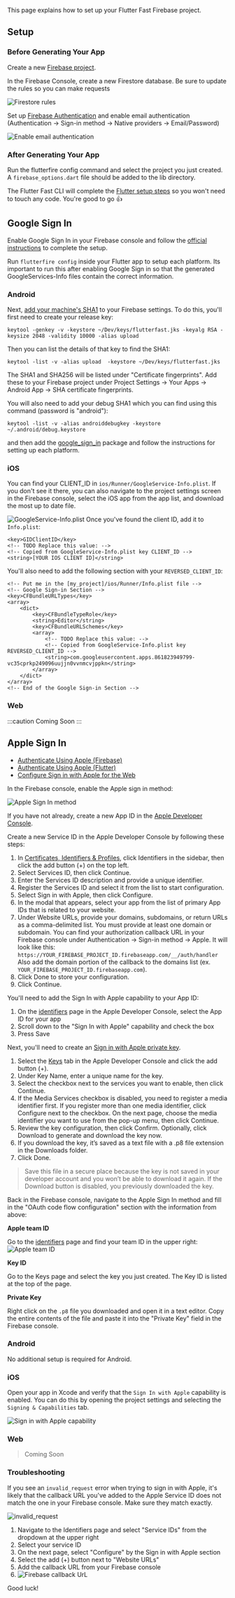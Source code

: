 This page explains how to set up your Flutter Fast Firebase project.

## Setup

### Before Generating Your App

Create a new [Firebase project](https://firebase.google.com/docs/projects/learn-more).

In the Firebase Console, create a new Firestore database. Be sure to update the rules so you can make requests

![Firestore rules](firestore-rules.png)

Set up [Firebase Authentication](https://firebase.google.com/docs/auth/flutter/start) and enable email authentication (Authentication -> Sign-in method -> Native providers -> Email/Password)

![Enable email authentication](email_auth.png)

### After Generating Your App

Run the flutterfire config command and select the project you just created. A `firebase_options.dart` file should be added to the lib directory.

The Flutter Fast CLI will complete the [Flutter setup steps](https://firebase.google.com/docs/flutter/setup?platform=ios) so you won't need to touch any code. You're good to go 👍

## Google Sign In

Enable Google Sign In in your Firebase console and follow the [official instructions](https://firebase.google.com/docs/auth/flutter/federated-auth) to complete the setup.

Run `flutterfire config` inside your Flutter app to setup each platform. Its important to run this after enabling Google Sign in so that the generated GoogleServices-Info files contain the correct information.

### Android
 Next, [add your machine's SHA1](https://developers.google.com/android/guides/client-auth) to your Firebase settings. To do this, you'll first need to create your release key:
```shell
keytool -genkey -v -keystore ~/Dev/keys/flutterfast.jks -keyalg RSA -keysize 2048 -validity 10000 -alias upload
```
Then you can list the details of that key to find the SHA1:
```shell
keytool -list -v -alias upload  -keystore ~/Dev/keys/flutterfast.jks 
```
The SHA1 and SHA256 will be listed under "Certificate fingerprints". Add these to your Firebase project under Project Settings -> Your Apps -> Android App -> SHA certificate fingerprints.

You will also need to add your debug SHA1 which you can find using this command (password is "android"):

```shell
keytool -list -v -alias androiddebugkey -keystore ~/.android/debug.keystore
```

and then add the [google_sign_in](https://pub.dev/packages/google_sign_in) package and follow the instructions for setting up each platform.

### iOS
 You can find your CLIENT_ID in `ios/Runner/GoogleService-Info.plist`. If you don't see it there, you can also navigate to the project settings screen in the Firebase console, select the iOS app from the app list, and download the most up to date file.

![GoogleService-Info.plist](image.png)
Once you've found the client ID, add it to `Info.plist`:

```plist
<key>GIDClientID</key>
<!-- TODO Replace this value: -->
<!-- Copied from GoogleService-Info.plist key CLIENT_ID -->
<string>[YOUR IOS CLIENT ID]</string>
```

You'll also need to add the following section with your `REVERSED_CLIENT_ID`:

```
<!-- Put me in the [my_project]/ios/Runner/Info.plist file -->
<!-- Google Sign-in Section -->
<key>CFBundleURLTypes</key>
<array>
	<dict>
		<key>CFBundleTypeRole</key>
		<string>Editor</string>
		<key>CFBundleURLSchemes</key>
		<array>
			<!-- TODO Replace this value: -->
			<!-- Copied from GoogleService-Info.plist key REVERSED_CLIENT_ID -->
			<string>com.googleusercontent.apps.861823949799-vc35cprkp249096uujjn0vvnmcvjppkn</string>
		</array>
	</dict>
</array>
<!-- End of the Google Sign-in Section -->
```

### Web

 :::caution
 Coming Soon
 :::

## Apple Sign In

- [Authenticate Using Apple (Firebase)](https://firebase.google.com/docs/auth/ios/apple)
- [Authenticate Using Apple (Flutter)](https://firebase.google.com/docs/auth/flutter/federated-auth#apple)
- [Configure Sign in with Apple for the Web](https://developer.apple.com/help/account/configure-app-capabilities/configure-sign-in-with-apple-for-the-web)

In the Firebase console, enable the Apple sign in method:

![Apple Sign In method](image-1.png)

If you have not already, create a new App ID in the [Apple Developer Console](https://developer.apple.com/account/resources/identifiers/list/bundleId).

Create a new Service ID in the Apple Developer Console by following these steps:

1. In [Certificates, Identifiers & Profiles](https://developer.apple.com/account/resources), click Identifiers in the sidebar, then click the add button (+) on the top left.
2. Select Services ID, then click Continue.
3. Enter the Services ID description and provide a unique identifier.
4. Register the Services ID and select it from the list to start configuration.
5. Select Sign in with Apple, then click Configure.
6. In the modal that appears, select your app from the list of primary App IDs that is related to your website.
7. Under Website URLs, provide your domains, subdomains, or return URLs as a comma-delimited list. You must provide at least one domain or subdomain.
   You can find your authorization callback URL in your Firebase console under Authentication -> Sign-in method -> Apple.
   It will look like this:
   `https://YOUR_FIREBASE_PROJECT_ID.firebaseapp.com/__/auth/handler`
   Also add the domain portion of the callback to the domains list (ex. `YOUR_FIREBASE_PROJECT_ID.firebaseapp.com`).
8. Click Done to store your configuration.
9. Click Continue.

You'll need to add the Sign In with Apple capability to your App ID:

1. On the [identifiers](https://developer.apple.com/account/resources/identifiers) page in the Apple Developer Console, select the App ID for your app
2. Scroll down to the "Sign In with Apple" capability and check the box
3. Press Save

Next, you'll need to create an [Sign in with Apple private key](https://developer.apple.com/help/account/configure-app-capabilities/create-a-sign-in-with-apple-private-key/).

1. Select the [Keys](https://developer.apple.com/account/resources/authkeys/list) tab in the Apple Developer Console and click the add button (+).
2. Under Key Name, enter a unique name for the key.
3. Select the checkbox next to the services you want to enable, then click Continue.
4. If the Media Services checkbox is disabled, you need to register a media identifier first.
   If you register more than one media identifier, click Configure next to the checkbox.
   On the next page, choose the media identifier you want to use from the pop-up menu, then click Continue.
5. Review the key configuration, then click Confirm. Optionally, click Download to generate and download the key now.
6. If you download the key, it’s saved as a text file with a .p8 file extension in the Downloads folder.
7. Click Done.

> Save this file in a secure place because the key is not saved in your developer account and you won’t be able to download it again. If the Download button is disabled, you previously downloaded the key.


Back in the Firebase console, navigate to the Apple Sign In method and fill in the "OAuth code flow configuration" section with the information from above:

**Apple team ID**

Go to the [identifiers](https://developer.apple.com/account/resources/identifiers) page and find your team ID in the upper right:
![Apple team ID](image-2.png)

**Key ID**

Go to the Keys page and select the key you just created. The Key ID is listed at the top of the page.

**Private Key**

Right click on the `.p8` file you downloaded and open it in a text editor. Copy the entire contents of the file and paste it into the "Private Key" field in the Firebase console.

### Android

No additional setup is required for Android.

### iOS
Open your app in Xcode and verify that the `Sign In with Apple` capability is enabled. You can do this by opening the project settings and selecting the `Signing & Capabilities` tab.

![Sign in with Apple capability](sign-in-apple.png)

### Web

> Coming Soon

 
### Troubleshooting
If you see an `invalid_request` error when trying to sign in with Apple, it's likely that the callback URL you've added to the Apple Service ID does not match the one in your Firebase console. Make sure they match exactly.

![invalid_request](image-3.png)

1. Navigate to the Identifiers page and select "Service IDs" from the dropdown at the upper right
2. Select your service ID
3. On the next page, select "Configure" by the Sign in with Apple section
4. Select the add (+) button next to "Website URLs"
5. Add the callback URL from your Firebase console
6. ![Firebase callback UrL](image-4.png)

Good luck!
